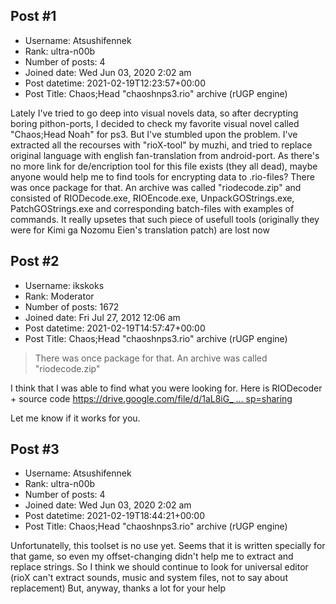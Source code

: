 ## Post #1
- Username: Atsushifennek
- Rank: ultra-n00b
- Number of posts: 4
- Joined date: Wed Jun 03, 2020 2:02 am
- Post datetime: 2021-02-19T12:23:57+00:00
- Post Title: Chaos;Head "chaoshnps3.rio" archive (rUGP engine)

Lately I've tried to go deep into visual novels data, so after decrypting boring pithon-ports, I decided to check my favorite visual novel called "Chaos;Head Noah" for ps3. But I've stumbled upon the problem. I've extracted all the recourses with "rioX-tool" by muzhi, and tried to replace original language with english fan-translation from android-port.
As there's no more link for de/encription tool for this file exists (they all dead), maybe anyone would help me to find tools for encrypting data to .rio-files?
There was once package for that. An archive was called "riodecode.zip" and consisted of RIODecode.exe, RIOEncode.exe, UnpackGOStrings.exe, PatchGOStrings.exe and corresponding batch-files with examples of commands. It really upsetes that such piece of usefull tools (originally they were for Kimi ga Nozomu Eien's translation patch) are lost now
## Post #2
- Username: ikskoks
- Rank: Moderator
- Number of posts: 1672
- Joined date: Fri Jul 27, 2012 12:06 am
- Post datetime: 2021-02-19T14:57:47+00:00
- Post Title: Chaos;Head "chaoshnps3.rio" archive (rUGP engine)

> There was once package for that. An archive was called "riodecode.zip"

I think that I was able to find what you were looking for.
Here is RIODecoder + source code
[https://drive.google.com/file/d/1aL8iG_ ... sp=sharing](https://drive.google.com/file/d/1aL8iG_w7mLC7FhSYd_fbC_AdOxrPjUfs/view?usp=sharing)

Let me know if it works for you.
## Post #3
- Username: Atsushifennek
- Rank: ultra-n00b
- Number of posts: 4
- Joined date: Wed Jun 03, 2020 2:02 am
- Post datetime: 2021-02-19T18:44:21+00:00
- Post Title: Chaos;Head "chaoshnps3.rio" archive (rUGP engine)

Unfortunatelly, this toolset is no use yet. Seems that it is written specially for that game, so even my offset-changing didn't help me to extract and replace strings. So I think we should continue to look for universal editor (rioX can't extract sounds, music and system files, not to say about replacement)
But, anyway, thanks a lot for your help
